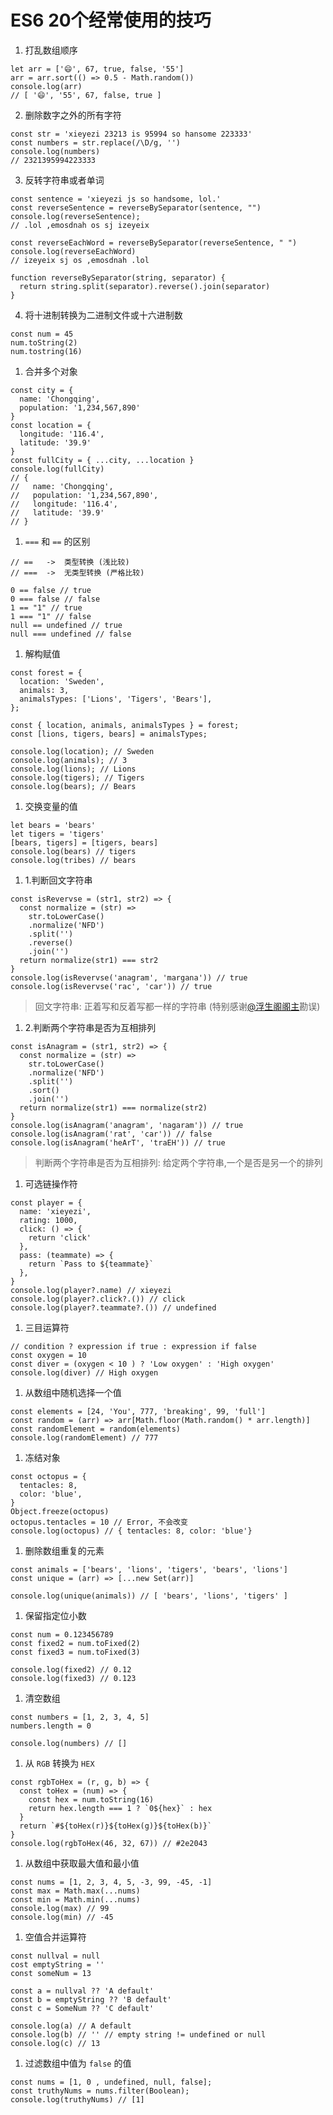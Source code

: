 # ES6 20个经常使用的技巧

1.  打乱数组顺序

```
let arr = ['😄', 67, true, false, '55']
arr = arr.sort(() => 0.5 - Math.random())
console.log(arr)
// [ '😄', '55', 67, false, true ]
```

2.  删除数字之外的所有字符

```
const str = 'xieyezi 23213 is 95994 so hansome 223333'
const numbers = str.replace(/\D/g, '')
console.log(numbers)
// 2321395994223333
```

3.  反转字符串或者单词

```
const sentence = 'xieyezi js so handsome, lol.'
const reverseSentence = reverseBySeparator(sentence, "")
console.log(reverseSentence);
// .lol ,emosdnah os sj izeyeix

const reverseEachWord = reverseBySeparator(reverseSentence, " ")
console.log(reverseEachWord)
// izeyeix sj os ,emosdnah .lol

function reverseBySeparator(string, separator) {
  return string.split(separator).reverse().join(separator)
}
```

4.  将十进制转换为二进制文件或十六进制数

```
const num = 45
num.toString(2)
num.tostring(16)
```

1. 合并多个对象

```
const city = {
  name: 'Chongqing',
  population: '1,234,567,890'
}
const location = {
  longitude: '116.4',
  latitude: '39.9'
}
const fullCity = { ...city, ...location }
console.log(fullCity)
// {
//   name: 'Chongqing',
//   population: '1,234,567,890',
//   longitude: '116.4',
//   latitude: '39.9'
// }
```

1. `===` 和 `==` 的区别

```
// ==   ->  类型转换 (浅比较)
// ===  ->  无类型转换 (严格比较)

0 == false // true
0 === false // false
1 == "1" // true
1 === "1" // false
null == undefined // true
null === undefined // false
```

1. 解构赋值

```
const forest = {
  location: 'Sweden',
  animals: 3,
  animalsTypes: ['Lions', 'Tigers', 'Bears'],
};

const { location, animals, animalsTypes } = forest;
const [lions, tigers, bears] = animalsTypes;

console.log(location); // Sweden
console.log(animals); // 3
console.log(lions); // Lions
console.log(tigers); // Tigers
console.log(bears); // Bears
```

1. 交换变量的值

```
let bears = 'bears'
let tigers = 'tigers'
[bears, tigers] = [tigers, bears]
console.log(bears) // tigers
console.log(tribes) // bears
```

1. 1.判断回文字符串

```
const isRevervse = (str1, str2) => {
  const normalize = (str) =>
    str.toLowerCase()
    .normalize('NFD')
    .split('')
    .reverse()
    .join('')
  return normalize(str1) === str2
}
console.log(isRevervse('anagram', 'margana')) // true
console.log(isRevervse('rac', 'car')) // true
```

>  回文字符串: 正着写和反着写都一样的字符串 (特别感谢[@浮生阁阁主](https://juejin.cn/user/3998255455678968)勘误)

1. 2.判断两个字符串是否为互相排列

```
const isAnagram = (str1, str2) => {
  const normalize = (str) =>
    str.toLowerCase()
    .normalize('NFD')
    .split('')
    .sort()
    .join('')
  return normalize(str1) === normalize(str2)
}
console.log(isAnagram('anagram', 'nagaram')) // true
console.log(isAnagram('rat', 'car')) // false
console.log(isAnagram('heArT', 'traEH')) // true
```

>  判断两个字符串是否为互相排列: 给定两个字符串,一个是否是另一个的排列

1. 可选链操作符

```
const player = {
  name: 'xieyezi',
  rating: 1000,
  click: () => {
    return 'click'
  },
  pass: (teammate) => {
    return `Pass to ${teammate}`
  },
}
console.log(player?.name) // xieyezi
console.log(player?.click?.()) // click
console.log(player?.teammate?.()) // undefined
```

1. 三目运算符

```
// condition ? expression if true : expression if false
const oxygen = 10
const diver = (oxygen < 10 ) ? 'Low oxygen' : 'High oxygen'
console.log(diver) // High oxygen
```

1. 从数组中随机选择一个值

```
const elements = [24, 'You', 777, 'breaking', 99, 'full']
const random = (arr) => arr[Math.floor(Math.random() * arr.length)]
const randomElement = random(elements)
console.log(randomElement) // 777
```

1. 冻结对象

```
const octopus = {
  tentacles: 8,
  color: 'blue',
}
Object.freeze(octopus)
octopus.tentacles = 10 // Error, 不会改变
console.log(octopus) // { tentacles: 8, color: 'blue'}
```

1. 删除数组重复的元素

```
const animals = ['bears', 'lions', 'tigers', 'bears', 'lions']
const unique = (arr) => [...new Set(arr)]

console.log(unique(animals)) // [ 'bears', 'lions', 'tigers' ]
```

1. 保留指定位小数

```
const num = 0.123456789
const fixed2 = num.toFixed(2)
const fixed3 = num.toFixed(3)

console.log(fixed2) // 0.12
console.log(fixed3) // 0.123
```

1. 清空数组

```
const numbers = [1, 2, 3, 4, 5]
numbers.length = 0

console.log(numbers) // []
```

1. 从 `RGB` 转换为 `HEX`

```
const rgbToHex = (r, g, b) => {
  const toHex = (num) => {
    const hex = num.toString(16)
    return hex.length === 1 ? `0${hex}` : hex
  }
  return `#${toHex(r)}${toHex(g)}${toHex(b)}`
}
console.log(rgbToHex(46, 32, 67)) // #2e2043
```

1. 从数组中获取最大值和最小值

```
const nums = [1, 2, 3, 4, 5, -3, 99, -45, -1]
const max = Math.max(...nums)
const min = Math.min(...nums)
console.log(max) // 99
console.log(min) // -45
```

1. 空值合并运算符

```
const nullval = null
cost emptyString = ''
const someNum = 13

const a = nullval ?? 'A default'
const b = emptyString ?? 'B default'
const c = SomeNum ?? 'C default'

console.log(a) // A default
console.log(b) // '' // empty string != undefined or null
console.log(c) // 13
```

1. 过滤数组中值为 `false` 的值

```
const nums = [1, 0 , undefined, null, false];
const truthyNums = nums.filter(Boolean);
console.log(truthyNums) // [1]
```

<details class="details-reset details-overlay details-overlay-dark" id="jumpto-line-details-dialog" style="box-sizing: border-box; display: block;"><summary data-hotkey="l" aria-label="Jump to line" role="button" style="box-sizing: border-box; display: list-item; cursor: pointer; transition: color 80ms cubic-bezier(0.33, 1, 0.68, 1) 0s, background-color, box-shadow, border-color; list-style: none;"></summary></details>

